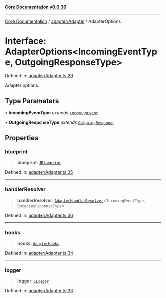 [**Core Documentation v0.0.36**](../../../README.md)

***

[Core Documentation](../../../modules.md) / [adapter/Adapter](../README.md) / AdapterOptions

# Interface: AdapterOptions\<IncomingEventType, OutgoingResponseType\>

Defined in: [adapter/Adapter.ts:29](https://github.com/stonemjs/core/blob/9f959fbf0878444ad50749e09c8b1ee612a83d71/src/adapter/Adapter.ts#L29)

Adapter options.

## Type Parameters

• **IncomingEventType** *extends* [`IncomingEvent`](../../../events/IncomingEvent/classes/IncomingEvent.md)

• **OutgoingResponseType** *extends* [`OutgoingResponse`](../../../events/OutgoingResponse/classes/OutgoingResponse.md)

## Properties

### blueprint

> **blueprint**: [`IBlueprint`](../../../declarations/type-aliases/IBlueprint.md)

Defined in: [adapter/Adapter.ts:35](https://github.com/stonemjs/core/blob/9f959fbf0878444ad50749e09c8b1ee612a83d71/src/adapter/Adapter.ts#L35)

***

### handlerResolver

> **handlerResolver**: [`AdapterHandlerResolver`](../../../declarations/type-aliases/AdapterHandlerResolver.md)\<`IncomingEventType`, `OutgoingResponseType`\>

Defined in: [adapter/Adapter.ts:36](https://github.com/stonemjs/core/blob/9f959fbf0878444ad50749e09c8b1ee612a83d71/src/adapter/Adapter.ts#L36)

***

### hooks

> **hooks**: [`AdapterHooks`](../../../declarations/interfaces/AdapterHooks.md)

Defined in: [adapter/Adapter.ts:34](https://github.com/stonemjs/core/blob/9f959fbf0878444ad50749e09c8b1ee612a83d71/src/adapter/Adapter.ts#L34)

***

### logger

> **logger**: [`ILogger`](../../../declarations/interfaces/ILogger.md)

Defined in: [adapter/Adapter.ts:33](https://github.com/stonemjs/core/blob/9f959fbf0878444ad50749e09c8b1ee612a83d71/src/adapter/Adapter.ts#L33)
